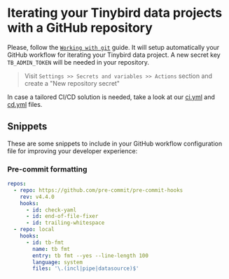 # Iterating your Tinybird data projects with a GitHub repository

Please, follow the [`Working with git`](https://www.tinybird.co/docs/production/working-with-version-control) guide. It will setup automatically your GitHub workflow for iterating your Tinybird data project.
A new secret key `TB_ADMIN_TOKEN` will be needed in your repository.

> Visit `Settings >> Secrets and variables >> Actions` section and create a "New repository secret" 

In case a tailored CI/CD solution is needed, take a look at our [ci.yml](https://github.com/tinybirdco/ci/tree/main/.github/workflows/ci.yml) and [cd.yml](https://github.com/tinybirdco/ci/tree/main/.github/workflows/cd.yml) files.

## Snippets

These are some snippets to include in your GitHub workflow configuration file for improving your developer experience:

### Pre-commit formatting

```yml
repos:
  - repo: https://github.com/pre-commit/pre-commit-hooks
    rev: v4.4.0
    hooks:
      - id: check-yaml
      - id: end-of-file-fixer
      - id: trailing-whitespace
  - repo: local
    hooks:
      - id: tb-fmt
        name: tb fmt
        entry: tb fmt --yes --line-length 100
        language: system
        files: '\.(incl|pipe|datasource)$'
```